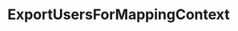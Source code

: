 ---
optionsClassName: ExportUsersForMappingConfig
optionsClassFullName: MigrationTools._EngineV1.Configuration.Processing.ExportUsersForMappingConfig
configurationSamples:
- name: default
  description: 
  code: >-
    {
      "$type": "ExportUsersForMappingConfig",
      "Enabled": false,
      "LocalExportJsonFile": null,
      "WIQLQuery": null,
      "IdentityFieldsToCheck": null
    }
  sampleFor: MigrationTools._EngineV1.Configuration.Processing.ExportUsersForMappingConfig
description: missng XML code comments
className: ExportUsersForMappingContext
typeName: Processors
architecture: v1
options:
- parameterName: Enabled
  type: Boolean
  description: missng XML code comments
  defaultValue: missng XML code comments
- parameterName: IdentityFieldsToCheck
  type: List
  description: missng XML code comments
  defaultValue: missng XML code comments
- parameterName: LocalExportJsonFile
  type: String
  description: missng XML code comments
  defaultValue: missng XML code comments
- parameterName: WIQLQuery
  type: String
  description: missng XML code comments
  defaultValue: missng XML code comments
status: missng XML code comments
processingTarget: missng XML code comments
classFile: ''
optionsClassFile: /src/MigrationTools/_EngineV1/Configuration/Processing/ExportUsersForMappingConfig.cs

redirectFrom: []
layout: reference
toc: true
permalink: /Reference/v1/Processors/ExportUsersForMappingContext/
title: ExportUsersForMappingContext
categories:
- Processors
- v1
topics:
- topic: notes
  path: /docs/Reference/v1/Processors/ExportUsersForMappingContext-notes.md
  exists: false
  markdown: ''
- topic: introduction
  path: /docs/Reference/v1/Processors/ExportUsersForMappingContext-introduction.md
  exists: false
  markdown: ''

---